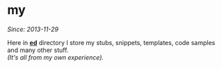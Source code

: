 my
==

*Since: 2013-11-29*

Here in **[ed](https://github.com/cn007b/my/tree/master/ed)** directory I store my stubs, snippets, templates, code samples and many other stuff.
<br>*(It's all from my own experience).*
